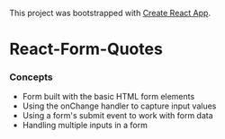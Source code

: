 This project was bootstrapped with [Create React App](https://github.com/facebook/create-react-app).
# React-Form-Quotes


### Concepts
- Form built with the basic HTML form elements
- Using the onChange handler to capture input values
- Using a form's submit event to work with form data
- Handling multiple inputs in a form